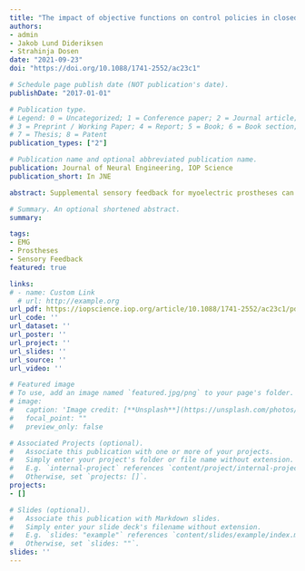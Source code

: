 ```yaml
---
title: "The impact of objective functions on control policies in closed-loop control of grasping force with a myoelectric prosthesis"
authors:
- admin
- Jakob Lund Dideriksen
- Strahinja Dosen
date: "2021-09-23"
doi: "https://doi.org/10.1088/1741-2552/ac23c1"

# Schedule page publish date (NOT publication's date).
publishDate: "2017-01-01"

# Publication type.
# Legend: 0 = Uncategorized; 1 = Conference paper; 2 = Journal article;
# 3 = Preprint / Working Paper; 4 = Report; 5 = Book; 6 = Book section;
# 7 = Thesis; 8 = Patent
publication_types: ["2"]

# Publication name and optional abbreviated publication name.
publication: Journal of Neural Engineering, IOP Science
publication_short: In JNE

abstract: Supplemental sensory feedback for myoelectric prostheses can provide both psychosocial and functional benefits during prosthesis control. However, the impact of feedback depends on multiple factors and there is insufficient understanding about the fundamental role of such feedback in prosthesis use. The framework of human motor control enables us to systematically investigate the user-prosthesis control loop. In this study, we explore how different task objectives such as speed and accuracy shape the control policy developed by participants in a prosthesis force-matching task. Approach. Participants were randomly assigned to two groups that both used identical electromyography control interface and prosthesis force feedback, through vibrotactile stimulation, to perform a prosthesis force-matching task. However, the groups received different task objectives specifying speed and accuracy demands. We then investigated the control policies developed by the participants. To this end, we not only evaluated how successful or fast participants were but also analyzed the behavioral strategies adopted by the participants to obtain such performance gains. Main results. First, we observed that participants successfully integrated supplemental prosthesis force feedback to develop both feedforward and feedback control policies, as demanded by the task objectives. We then observed that participants who first developed a (slow) feedback policy were quickly able to adapt their policy to more stringent speed demands, by switching to a combined feedforward-feedback control strategy. However, the participants who first developed a (fast) feedforward policy were not able to change their control policy and adjust to greater accuracy demands. Significance. Overall, the results signify how the framework of human motor control can be applied to study the role of feedback in user-prosthesis interaction. The results also reveal the utility of training prosthesis users to integrate supplemental feedback into their state estimation by designing training protocols that encourage the development of combined feedforward and feedback policy.

# Summary. An optional shortened abstract.
summary:

tags:
- EMG
- Prostheses
- Sensory Feedback
featured: true

links:
# - name: Custom Link
  # url: http://example.org
url_pdf: https://iopscience.iop.org/article/10.1088/1741-2552/ac23c1/pdf
url_code: ''
url_dataset: ''
url_poster: ''
url_project: ''
url_slides: ''
url_source: ''
url_video: ''

# Featured image
# To use, add an image named `featured.jpg/png` to your page's folder.
# image:
#   caption: 'Image credit: [**Unsplash**](https://unsplash.com/photos/pLCdAaMFLTE)'
#   focal_point: ""
#   preview_only: false

# Associated Projects (optional).
#   Associate this publication with one or more of your projects.
#   Simply enter your project's folder or file name without extension.
#   E.g. `internal-project` references `content/project/internal-project/index.md`.
#   Otherwise, set `projects: []`.
projects:
- []

# Slides (optional).
#   Associate this publication with Markdown slides.
#   Simply enter your slide deck's filename without extension.
#   E.g. `slides: "example"` references `content/slides/example/index.md`.
#   Otherwise, set `slides: ""`.
slides: ''
---
```


<!-- {{% callout note %}}
Click the *Cite* button above to demo the feature to enable visitors to import publication metadata into their reference management software.
{{% /callout %}}

{{% callout note %}}
Create your slides in Markdown - click the *Slides* button to check out the example.
{{% /callout %}}

Supplementary notes can be added here, including [code, math, and images](https://wowchemy.com/docs/writing-markdown-latex/). -->
